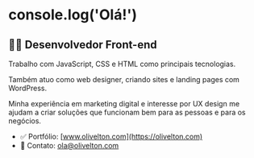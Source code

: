 # console.log('Olá!')

## 🧑‍💻 Desenvolvedor Front-end

Trabalho com JavaScript, CSS e HTML como principais tecnologias.

Também atuo como web designer, criando sites e landing pages com WordPress.

Minha experiência em marketing digital e interesse por UX design me ajudam a criar soluções que funcionam bem para as pessoas e para os negócios.

- ✅ Portfólio: [www.olivelton.com](https://olivelton.com)
- 💬 Contato: ola@olivelton.com
